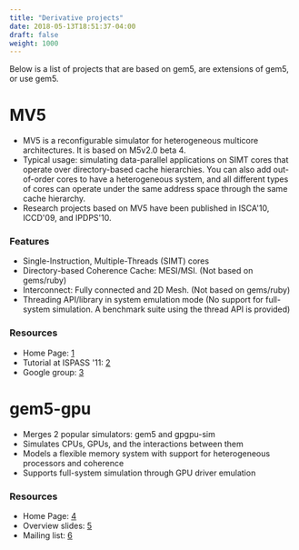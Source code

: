 ```yaml
---
title: "Derivative projects"
date: 2018-05-13T18:51:37-04:00
draft: false
weight: 1000
---
```

Below is a list of projects that are based on gem5, are extensions of
gem5, or use gem5.

# MV5

  - MV5 is a reconfigurable simulator for heterogeneous multicore
    architectures. It is based on M5v2.0 beta 4.
  - Typical usage: simulating data-parallel applications on SIMT cores
    that operate over directory-based cache hierarchies. You can also
    add out-of-order cores to have a heterogeneous system, and all
    different types of cores can operate under the same address space
    through the same cache hierarchy.
  - Research projects based on MV5 have been published in ISCA'10,
    ICCD'09, and IPDPS'10.

### Features

  - Single-Instruction, Multiple-Threads (SIMT) cores
  - Directory-based Coherence Cache: MESI/MSI. (Not based on gems/ruby)
  - Interconnect: Fully connected and 2D Mesh. (Not based on gems/ruby)
  - Threading API/library in system emulation mode (No support for
    full-system simulation. A benchmark suite using the thread API is
    provided)

### Resources

  - Home Page: [1](https://sites.google.com/site/mv5sim/home)
  - Tutorial at ISPASS '11:
    [2](https://sites.google.com/site/mv5sim/tutorial)
  - Google group: [3](http://groups.google.com/group/mv5sim)

# gem5-gpu

  - Merges 2 popular simulators: gem5 and gpgpu-sim
  - Simulates CPUs, GPUs, and the interactions between them
  - Models a flexible memory system with support for heterogeneous
    processors and coherence
  - Supports full-system simulation through GPU driver emulation

### Resources

  - Home Page: [4](https://gem5-gpu.cs.wisc.edu)
  - Overview slides:
    [5](http://gem5.org/wiki/images/7/7d/2012_12_gem5_gpu.pdf)
  - Mailing list: [6](http://groups.google.com/group/gem5-gpu-dev)
